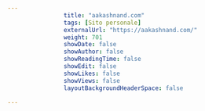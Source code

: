 ```yaml
---
                title: "aakashnand.com"
                tags: [Sito personale]
                externalUrl: "https://aakashnand.com/"
                weight: 701
                showDate: false
                showAuthor: false
                showReadingTime: false
                showEdit: false
                showLikes: false
                showViews: false
                layoutBackgroundHeaderSpace: false
                
---
```


